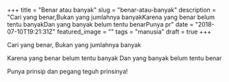+++
title = "Benar atau banyak"
slug = "benar-atau-banyak"
description = "Cari yang benar,Bukan yang jumlahnya banyakKarena yang benar belum tentu banyakDan yang banyak belum tentu benarPunya pr"
date = "2018-07-10T19:21:31Z"
featured_image = ""
tags = "manusia"
draft = true
+++ 
 
Cari yang benar,
Bukan yang jumlahnya banyak

Karena yang benar belum tentu banyak
Dan yang banyak belum tentu benar

Punya prinsip dan pegang teguh prinsinya!